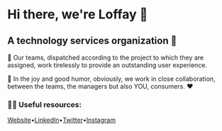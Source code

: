 # Hi there, we're Loffay 👋
## A technology services organization 📱
<p>🙋‍ Our teams, dispatched according to the project to which they are assigned, work tirelessly to provide an outstanding user experience.</p>

<p>🥳 In the joy and good humor, obviously, we work in close collaboration, between the teams, the managers but also YOU, consumers. ❤️</p>

<div>
  <h3>👩‍💻 Useful resources: </h3>
  <div style="display: flex">
    <a href="#">Website</a> &bull;
    <a href="#">LinkedIn</a> &bull;
    <a href="#">Twitter</a> &bull;
    <a href="#">Instagram</a>
  </div>
</div>

